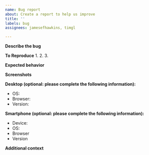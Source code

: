 ```yaml
---
name: Bug report
about: Create a report to help us improve
title: ''
labels: bug
assignees: jamesefhawkins, timgl

---
```


**Describe the bug**



**To Reproduce**
1. 
2. 
3. 

**Expected behavior**



**Screenshots**



**Desktop (optional: please complete the following information):**
 - OS:
 - Browser: 
 - Version: 

**Smartphone (optional: please complete the following information):**
 - Device: 
 - OS: 
 - Browser 
 - Version 

**Additional context**
